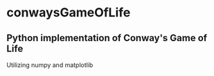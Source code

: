 # conwaysGameOfLife
Python implementation of Conway's Game of Life
----------------------------------------------
Utilizing numpy and matplotlib
